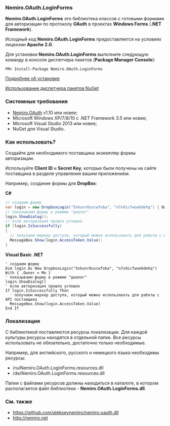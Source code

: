 ### Nemiro.OAuth.LoginForms

**Nemiro.OAuth.LoginForms** это библиотека классов с готовыми формами для авторизации по протоколу **OAuth** в проектах **Windows Forms** (**.NET Framework**).

Исходный код **Nemiro.OAuth.LoginForms** предоставляется на условиях лицензии **Apache 2.0**.

Для установки **Nemiro.OAuth.LoginForms** выполните следующую команду в консоли диспетчера пакетов (**Package Manager Console**):

`PM> Install-Package Nemiro.OAuth.LoginForms`

[Подробнее об установке](https://www.nuget.org/packages/Nemiro.OAuth.LoginForms/)

[Использование диспетчера пакетов NuGet](http://docs.nuget.org/consume/package-manager-console)

### Системные требования

* [Nemiro.OAuth](https://github.com/alekseynemiro/nemiro.oauth.dll) v1.10 или новее;
* Microsoft Windows XP/7/8/10 с .NET Framework 3.5 или новее;
* Microsoft Visual Studio 2013 или новее;
* NuGet для Visual Studio.

### Как использовать?

Создайте для необходимого поставщика экземпляр формы авторизации.

Используйте **Client ID** и **Secret Key**, которые были получены на сайте поставщика в разделе управления вашим приложением.

Например, создание формы для **DropBox**:

**C#**
```C#
// создаем форму
var login = new DropboxLogin("5nkunr8uscwfoba", "n7x9icfwoe6dehq") { Owner = this };
// показываем форму в режиме "диалог"
login.ShowDialog();
// если авторизация прошла успешно
if (login.IsSuccessfully)
{
  // получаем маркер доступа, который можно использовать для работы с API поставщика
  MessageBox.Show(login.AccessToken.Value);
}
```

**Visual Basic .NET**
```VBNet
' создаем форму
Dim login As New DropboxLogin("5nkunr8uscwfoba", "n7x9icfwoe6dehq") With { .Owner = Me }
' показываем форму в режиме "диалог"
login.ShowDialog()
' если авторизация прошла успешно
If login.IsSuccessfully Then
  ' получаем маркер доступа, который можно использовать для работы с API поставщика
  MessageBox.Show(login.AccessToken.Value)
End If
```

### Локализация

С библиотекой поставляются ресурсы локализации. 
Для каждой культуры ресурсы находятся в отдельной папке.
Все ресурсы использовать не обязательно, достаточно только необходимые.

Например, для английского, русского и немецкого языка необходимы ресурсы:
* /ru/Nemiro.OAuth.LoginForms.resources.dll
* /de/Nemiro.OAuth.LoginForms.resources.dll

Папки с файлами ресурсов должны находиться в каталоге, в котором располагается файл библиотеки - **Nemiro.OAuth.LoginForms.dll**.

### См. также

* https://github.com/alekseynemiro/nemiro.oauth.dll
* http://nemiro.net